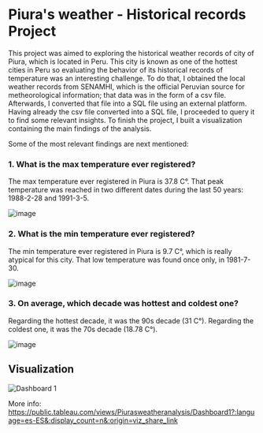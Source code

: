 # Piura's weather - Historical records Project
This project was aimed to exploring the historical weather records of city of Piura, which is located in Peru. This city is known as one of the hottest cities in Peru so evaluating
the behavior of its historical records of temperature was an interesting challenge. To do that, I obtained the local weather records from SENAMHI, which is the official Peruvian source for
metheorological information; that data was in the form of a csv file. Afterwards, I converted that file into a SQL file using an external platform. Having already the csv file converted
into a SQL file, I proceeded to query it to find some relevant insights. To finish the project, I built a visualization containing the main findings of the analysis.

Some of the most relevant findings are next mentioned:


### 1. What is the max temperature ever registered?
The max temperature ever registered in Piura is 37.8 C°. That peak temperature was reached in two different dates during the last 50 years: 1988-2-28 and 1991-3-5.

![image](https://github.com/HansselMorales/ProjectsPortfolio/assets/122589585/62482361-8179-4094-81c3-49c8d34bb93c)


### 2. What is the min temperature ever registered?
The min temperature ever registered in Piura is 9.7 C°, which is really atypical for this city. That low temperature was found once only, in 1981-7-30.

![image](https://github.com/HansselMorales/ProjectsPortfolio/assets/122589585/d5a76564-8360-49f8-a802-fca454be1c18)


### 3. On average, which decade was hottest and coldest one?
Regarding the hottest decade, it was the 90s decade (31 C°).
Regarding the coldest one, it was the 70s decade (18.78 C°).

![image](https://github.com/HansselMorales/ProjectsPortfolio/assets/122589585/d7729ef6-1446-4478-a639-f4ab74877d75)


## Visualization

![Dashboard 1](https://github.com/HansselMorales/ProjectsPortfolio/assets/122589585/b0db366c-43e0-462b-a499-ea34a3866435)


More info: https://public.tableau.com/views/Piurasweatheranalysis/Dashboard1?:language=es-ES&:display_count=n&:origin=viz_share_link
